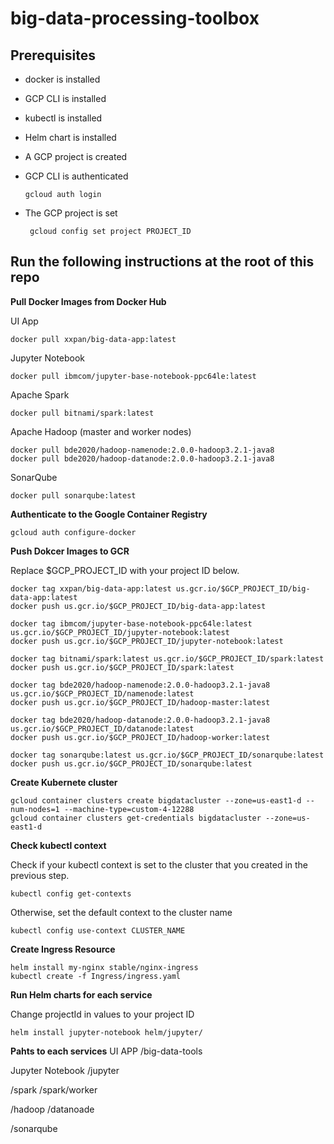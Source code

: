 # big-data-processing-toolbox

## Prerequisites

- docker is installed
- GCP CLI is installed
- kubectl is installed
- Helm chart is installed
- A GCP project is created
- GCP CLI is authenticated

      gcloud auth login

- The GCP project is set

       gcloud config set project PROJECT_ID


## Run the following instructions at the root of this repo

**Pull Docker Images from Docker Hub**

  UI App

    docker pull xxpan/big-data-app:latest

  Jupyter Notebook

    docker pull ibmcom/jupyter-base-notebook-ppc64le:latest
  
  Apache Spark

    docker pull bitnami/spark:latest

  Apache Hadoop (master and worker nodes)

    docker pull bde2020/hadoop-namenode:2.0.0-hadoop3.2.1-java8
    docker pull bde2020/hadoop-datanode:2.0.0-hadoop3.2.1-java8

  SonarQube

    docker pull sonarqube:latest

**Authenticate to the Google Container Registry**

    gcloud auth configure-docker

**Push Dokcer Images to GCR**

Replace $GCP_PROJECT_ID with your project ID below.

    docker tag xxpan/big-data-app:latest us.gcr.io/$GCP_PROJECT_ID/big-data-app:latest
    docker push us.gcr.io/$GCP_PROJECT_ID/big-data-app:latest

    docker tag ibmcom/jupyter-base-notebook-ppc64le:latest us.gcr.io/$GCP_PROJECT_ID/jupyter-notebook:latest
    docker push us.gcr.io/$GCP_PROJECT_ID/jupyter-notebook:latest

    docker tag bitnami/spark:latest us.gcr.io/$GCP_PROJECT_ID/spark:latest
    docker push us.gcr.io/$GCP_PROJECT_ID/spark:latest

    docker tag bde2020/hadoop-namenode:2.0.0-hadoop3.2.1-java8 us.gcr.io/$GCP_PROJECT_ID/namenode:latest
    docker push us.gcr.io/$GCP_PROJECT_ID/hadoop-master:latest

    docker tag bde2020/hadoop-datanode:2.0.0-hadoop3.2.1-java8 us.gcr.io/$GCP_PROJECT_ID/datanode:latest
    docker push us.gcr.io/$GCP_PROJECT_ID/hadoop-worker:latest

    docker tag sonarqube:latest us.gcr.io/$GCP_PROJECT_ID/sonarqube:latest
    docker push us.gcr.io/$GCP_PROJECT_ID/sonarqube:latest

**Create Kubernete cluster**

    gcloud container clusters create bigdatacluster --zone=us-east1-d --num-nodes=1 --machine-type=custom-4-12288 
    gcloud container clusters get-credentials bigdatacluster --zone=us-east1-d

**Check kubectl context**

  Check if your kubectl context is set to the cluster that you created in the previous step.

    kubectl config get-contexts 
  
  Otherwise, set the default context to the cluster name

    kubectl config use-context CLUSTER_NAME      

**Create Ingress Resource**

    helm install my-nginx stable/nginx-ingress  
    kubectl create -f Ingress/ingress.yaml

**Run Helm charts for each service**
  
  Change projectId in values to your project ID

    helm install jupyter-notebook helm/jupyter/

**Pahts to each services**
UI APP
/big-data-tools

Jupyter Notebook
/jupyter

/spark
/spark/worker

/hadoop
/datanoade

/sonarqube
